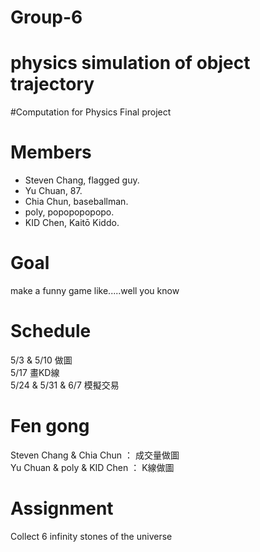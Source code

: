 # Group-6
# physics simulation of object trajectory
#Computation for Physics Final project
# Members
* Steven Chang, flagged guy.<br />
* Yu Chuan, 87.<br />
* Chia Chun, baseballman.<br />
* poly, popopopopopo.<br />
* KID Chen, Kaitō Kiddo.<br />
# Goal
make a funny game like.....well you know
# Schedule
5/3 & 5/10 做圖<br />
5/17 畫KD線<br />
5/24 & 5/31 & 6/7 模擬交易<br />
# Fen gong
Steven Chang & Chia Chun ： 成交量做圖<br />
Yu Chuan & poly & KID Chen ： K線做圖<br />
# Assignment
Collect 6 infinity stones of the universe
